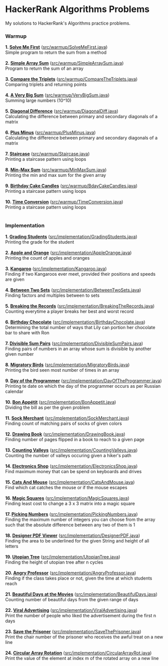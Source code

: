 # HackerRank Algorithms Problems
My solutions to HackerRank's Algorithms practice problems.

<h3>Warmup</h3>

**1. [Solve Me First](https://www.hackerrank.com/challenges/solve-me-first/problem)** ([src/warmup/SolveMeFirst.java](https://github.com/abhijay94/HackerRank-Algorithms-Problems/blob/master/src/warmup/SolveMeFirst.java))<br>
Simple program to return the sum from a method<br>
<br>
**2. [Simple Array Sum](https://www.hackerrank.com/challenges/simple-array-sum/problem)** ([src/warmup/SimpleArraySum.java](https://github.com/abhijay94/HackerRank-Algorithms-Problems/blob/master/src/warmup/SimpleArraySum.java))<br>
Program to return the sum of an array<br>
<br>
**3. [Compare the Triplets](https://www.hackerrank.com/challenges/compare-the-triplets/problem)** ([src/warmup/CompareTheTriplets.java](https://github.com/abhijay94/HackerRank-Algorithms-Problems/blob/master/src/warmup/CompareTheTriplets.java))<br>
Comparing triplets and returning points<br>
<br>
**4. [A Very Big Sum](https://www.hackerrank.com/challenges/a-very-big-sum/problem)** ([src/warmup/VeryBigSum.java](https://github.com/abhijay94/HackerRank-Algorithms-Problems/blob/master/src/warmup/VeryBigSum.java))<br>
Summing large numbers (10^10)<br>
<br>
**5. [Diagonal Difference](https://www.hackerrank.com/challenges/diagonal-difference/problem)** ([src/warmup/DiagonalDiff.java](https://github.com/abhijay94/HackerRank-Algorithms-Problems/blob/master/src/warmup/DiagonalDiff.java))<br>
Calculating the difference between primary and secondary diagonals of a matrix<br>
<br>
**6. [Plus Minus](https://www.hackerrank.com/challenges/plus-minus/problem)** ([src/warmup/PlusMinus.java](https://github.com/abhijay94/HackerRank-Algorithms-Problems/blob/master/src/warmup/PlusMinus.java))<br>
Calculating the difference between primary and secondary diagonals of a matrix<br>
<br>
**7. [Staircase](https://www.hackerrank.com/challenges/staircase/problem)** ([src/warmup/Staircase.java](https://github.com/abhijay94/HackerRank-Algorithms-Problems/blob/master/src/warmup/Staircase.java))<br>
Printing a staircase pattern using loops<br>
<br>
**8. [Min-Max Sum](https://www.hackerrank.com/challenges/mini-max-sum/problem)** ([src/warmup/MinMaxSum.java](https://github.com/abhijay94/HackerRank-Algorithms-Problems/blob/master/src/warmup/MinMaxSum.java))<br>
Printing the min and max sum for the given array<br>
<br>
**9. [Birthday Cake Candles](https://www.hackerrank.com/challenges/birthday-cake-candles/problem)** ([src/warmup/BdayCakeCandles.java](https://github.com/abhijay94/HackerRank-Algorithms-Problems/blob/master/src/warmup/BdayCakeCandles.java))<br>
Printing a staircase pattern using loops<br>
<br>
**10. [Time Conversion](https://www.hackerrank.com/challenges/time-conversion/problem)** ([src/warmup/TimeConversion.java](https://github.com/abhijay94/HackerRank-Algorithms-Problems/blob/master/src/warmup/TimeConversion.java))<br>
Printing a staircase pattern using loops<br>
<br>

<h3>Implementation</h3>

**1. [Grading Students](https://www.hackerrank.com/challenges/grading/problem)** ([src/implementation/GradingStudents.java](https://github.com/abhijay94/HackerRank-Algorithms-Problems/blob/master/src/implementation/GradingStudents.java))<br>
Printing the grade for the student<br>
<br>
**2. [Apple and Orange](https://www.hackerrank.com/challenges/apple-and-orange/problem)** ([src/implementation/AppleOrange.java](https://github.com/abhijay94/HackerRank-Algorithms-Problems/blob/master/src/implementation/AppleOrange.java))<br>
Printing the count of apples and oranges<br>
<br>
**3. [Kangaroo](https://www.hackerrank.com/challenges/kangaroo/problem)** ([src/implementation/Kangaroo.java](https://github.com/abhijay94/HackerRank-Algorithms-Problems/blob/master/src/implementation/Kangaroo.java))<br>
Finding if two Kangaroos ever meet, provided their positions and speeds are given<br>
<br>
**4. [Between Two Sets](https://www.hackerrank.com/challenges/between-two-sets/problem)** ([src/implementation/BetweenTwoSets.java](https://github.com/abhijay94/HackerRank-Algorithms-Problems/blob/master/src/implementation/BetweenTwoSets.java))<br>
Finding factors and multiples between to sets<br>
<br>
**5. [Breaking the Records](https://www.hackerrank.com/challenges/breaking-best-and-worst-records/problem)** ([src/implementation/BreakingTheRecords.java](https://github.com/abhijay94/HackerRank-Algorithms-Problems/blob/master/src/implementation/BreakingTheRecords.java))<br>
Counting everytime a player breaks her best and worst record<br>
<br>
**6. [Birthday Chocolate](https://www.hackerrank.com/challenges/the-birthday-bar/problem)** ([src/implementation/BirthdayChocolate.java](https://github.com/abhijay94/HackerRank-Algorithms-Problems/blob/master/src/implementation/BirthdayChocolate.java))<br>
Determining the total number of ways that Lily can portion her chocolate bar to share with Ron<br>
<br>
**7. [Divisible Sum Pairs](https://www.hackerrank.com/challenges/divisible-sum-pairs/problem)** ([src/implementation/DivisibleSumPairs.java](https://github.com/abhijay94/HackerRank-Algorithms-Problems/blob/master/src/implementation/DivisibleSumPairs.java))<br>
Finding pairs of numbers in an array whose sum is divisible by another given number<br>
<br>
**8. [Migratory Birds](https://www.hackerrank.com/challenges/migratory-birds/problem)** ([src/implementation/MigratoryBirds.java](https://github.com/abhijay94/HackerRank-Algorithms-Problems/blob/master/src/implementation/MigratoryBirds.java))<br>
Printing the bird seen most number of times in an array<br>
<br>
**9. [Day of the Programmer](https://www.hackerrank.com/challenges/day-of-the-programmer/problem)** ([src/implementation/DayOfTheProgrammer.java](https://github.com/abhijay94/HackerRank-Algorithms-Problems/blob/master/src/implementation/DayOfTheProgrammer.java))<br>
Printing te date on which the day of the programmer occurs as per Russian calendar<br>
<br>
**10. [Bon Appétit](https://www.hackerrank.com/challenges/bon-appetit/problem)** ([src/implementation/BonAppetit.java](https://github.com/abhijay94/HackerRank-Algorithms-Problems/blob/master/src/implementation/BonAppetit.java))<br>
Dividing the bill as per the given problem<br>
<br>
**11. [Sock Merchant](https://www.hackerrank.com/challenges/sock-merchant/problem)** ([src/implementation/SockMerchant.java](https://github.com/abhijay94/HackerRank-Algorithms-Problems/blob/master/src/implementation/SockMerchant.java))<br>
Finding count of matching pairs of socks of given colors<br>
<br>
**12. [Drawing Book](https://www.hackerrank.com/challenges/drawing-book/problem)** ([src/implementation/DrawingBook.java](https://github.com/abhijay94/HackerRank-Algorithms-Problems/blob/master/src/implementation/DrawingBook.java))<br>
Finding number of pages flipped in a book to reach to a given page<br>
<br>
**13. [Counting Valleys](https://www.hackerrank.com/challenges/counting-valleys/problem)** ([src/implementation/CountingValleys.java](https://github.com/abhijay94/HackerRank-Algorithms-Problems/blob/master/src/implementation/CountingValleys.java))<br>
Counting the number of valleys occuring given a hiker's path<br>
<br>
**14. [Electronics Shop](https://www.hackerrank.com/challenges/electronics-shop/problem)** ([src/implementation/ElectronicsShop.java](https://github.com/abhijay94/HackerRank-Algorithms-Problems/blob/master/src/implementation/ElectronicsShop.java))<br>
Find maximum money that can be spend on keyboards and drives<br>
<br>
**15. [Cats And Mouse](https://www.hackerrank.com/challenges/cats-and-a-mouse/problem)** ([src/implementation/CatsAndMouse.java](https://github.com/abhijay94/HackerRank-Algorithms-Problems/blob/master/src/implementation/CatsAndMouse.java))<br>
Find which cat catches the mouse or if the mouse escapes<br>
<br>
**16. [Magic Squares](https://www.hackerrank.com/challenges/magic-square-forming/copy-from/70704271)** ([src/implementation/MagicSquares.java](https://github.com/abhijay94/HackerRank-Algorithms-Problems/blob/master/src/implementation/MagicSquares.java))<br>
Finding least cost to change a 3 x 3 matrix into a magic square<br>
<br>
**17. [Picking Numbers](https://www.hackerrank.com/challenges/picking-numbers/problem)** ([src/implementation/PickingNumbers.java](https://github.com/abhijay94/HackerRank-Algorithms-Problems/blob/master/src/implementation/PickingNumbers.java))<br>
Finding the maximum number of integers you can choose from the array such that the absolute difference between any two of them is 1<br>
<br>
**18. [Designer PDF Viewer](https://www.hackerrank.com/challenges/designer-pdf-viewer/problem)** ([src/implementation/DesignerPDF.java](https://github.com/abhijay94/HackerRank-Algorithms-Problems/blob/master/src/implementation/DesignerPDF.java))<br>
Finding the area to be underlined for the given String and height of all letters<br>
<br>
**19. [Utopian Tree](https://www.hackerrank.com/challenges/utopian-tree/problem)** ([src/implementation/UtopianTree.java](https://github.com/abhijay94/HackerRank-Algorithms-Problems/blob/master/src/implementation/UtopianTree.java))<br>
Finding the height of utopian tree after n cycles<br>
<br>
**20. [Angry Professor](https://www.hackerrank.com/challenges/angry-professor/problem)** ([src/implementation/AngryProfessor.java](https://github.com/abhijay94/HackerRank-Algorithms-Problems/blob/master/src/implementation/AngryProfessor.java))<br>
Finding if the class takes place or not, given the time at which students reach<br>
<br>
**21. [Beautiful Days at the Movies](https://www.hackerrank.com/challenges/beautiful-days-at-the-movies/problem)** ([src/implementation/BeautifulDays.java](https://github.com/abhijay94/HackerRank-Algorithms-Problems/blob/master/src/implementation/BeautifulDays.java))<br>
Counting number of beautiful days from the given range of days<br>
<br>
**22. [Viral Advertising](https://www.hackerrank.com/challenges/strange-advertising/problem)** ([src/implementation/ViralAdvertising.java](https://github.com/abhijay94/HackerRank-Algorithms-Problems/blob/master/src/implementation/ViralAdvertising.java))<br>
Print the number of people who liked the advertisement during the first n days<br>
<br>
**23. [Save the Prisoner](https://www.hackerrank.com/challenges/save-the-prisoner/problem)** ([src/implementation/SaveThePrisoner.java](https://github.com/abhijay94/HackerRank-Algorithms-Problems/blob/master/src/implementation/SaveThePrisoner.java))<br>
Print the chair number of the prisoner who receives the awful treat on a new line<br>
<br>
**24. [Circular Array Rotation](https://www.hackerrank.com/challenges/circular-array-rotation/problem)** ([src/implementation/CircularArrayRot.java](https://github.com/abhijay94/HackerRank-Algorithms-Problems/blob/master/src/implementation/CircularArrayRot.java))<br>
Print the value of the element at index m of the rotated array on a new line<br>
<br>




